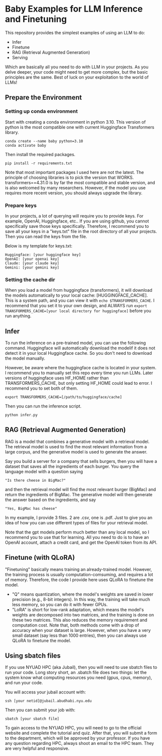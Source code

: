 # Baby Examples for LLM Inference and Finetuning

This repository provides the simplest examples of using an LLM to do:
- Infer
- Finetune
- RAG (Retrieval Augmented Generation)
- Serving

Which are basically all you need to do with LLM in your projects. As you delve deeper, your code might need to get more complex, but the basic principles are the same. Best of luck on your exploitation to the world of LLMs!

## Prepare the Environment

### Setting up conda environment
Start with creating a conda environment in python 3.10. This version of python is the most compatible one with current Huggingface Transformers library. 

```
conda create --name baby python=3.10
conda activate baby
```

Then install the required packages.
```
pip install -r requirements.txt
```
Note that most important packages I used here are not the latest. The principle of choosing libraries is to pick the version that WORKS. transformers==4.31.0 is by far the most compatible and stable version, and is also welcomed by many researchers. However, if the model you use requires more recent version, you should always upgrade the library.

### Prepare keys
In your projects, a lot of querying will require you to provide keys. For example, OpenAI, Huggingface, etc.. If you are using github, you cannot specifically save those keys specifically. Therefore, I recommend you to save all your keys in a "keys.txt" file in the root directory of all your projects. Then you can read the keys from the file. 

Below is my template for keys.txt:
```
Huggingface: [your huggingface key]
OpenAI: [your openai key]
Claude: [your claude key]
Gemini: [your gemini key]
```

### Setting the cache dir
When you load a model from huggingface (transformers), it will download the models automatically to your local cache: [HUGGINGFACE_CACHE]. This is a system path, and you can view it with `echo $TRANSFORMERS_CACHE`. I recommend that you set it to your own design, and ALWAYS run `export TRANSFORMERS_CACHE=[your local directory for huggingface]` before you run anything.



## Infer
To run the inference on a pre-trained model, you can use the following command. Huggingface will automatically download the modelif it does not detect it in your local Huggingface cache. So you don't need to download the model manually. 

However, be aware where the huggingface cache is located in your system. I recommend you to manually set this repo every time you run LLMs. Later versions of huggingface uses HF_HOME rather than TRANSFORMERS_CACHE, but only setting HF_HOME could lead to error. I recommend you to set both of them.
```
export TRANSFORMERS_CACHE=[/path/to/huggingface/cache]
```

Then you can run the inference script.
```
python infer.py
```

## RAG (Retrieval Augmented Generation)
RAG is a model that combines a generative model with a retrieval model. The retrieval model is used to find the most relevant information from a large corpus, and the generative model is used to generate the answer. 

Say you build a server for a company that sells burgers, then you will have a dataset that saves all the ingredients of each burger. You query the language model with a question saying 
```
"Is there cheese in BigMac?"
```
and then the retrieval model will find the most relevant burger (BigMac) and return the ingredients of BigMac. The generative model will then generate the answer based on the ingredients, and say 
```
"Yes, BigMac has cheese"
```
In my example, I provide 3 files. 2 are .csv, one is .pdf. Just to give you an idea of how you can use different types of files for your retrieval model. 

Note that the gpt models perform much better than any local model, so I recommend you to use that for learning. All you need to do is to have an OpenAI account, attach a credit card, and get the OpenAI token from its API. 


## Finetune (with QLoRA)
"Finetuning" basically means training an already-trained model. However, the training process is usually computation-comsuming, and requires a lot of memory. Therefore, the code I provide here uses QLoRA to finetune the model. 
- "Q" means quantization, where the model's weights are saved in lower precision (e.g., 8-bit integers). In this way, the training will take much less memory, so you can do it with fewer GPUs. 
- "LoRA" is short for low-rank adaptation, which means the model's weights are decomposed into two matrices, and the training is done on these two matrices. This also reduces the memory requirement and computation cost. 
Note that, both methods come with a drop of accuracy when your dataset is large. However, when you have a very small dataset (say less than 1000 entries), then you can always use QLoRA to finetune the model.

## Using sbatch files
If you use NYUAD HPC (aka Jubail), then you will need to use sbatch files to run your code. Long story short, an .sbatch file does two things: let the system know what computing resources you need (gpus, cpus, memory), and run your code. 

You will access your jubail account with:
```
ssh [your netid]@jubail.abudhabi.nyu.edu
```
Then you can submit your job with:
```
sbatch [your sbatch file]
```

To gain access to the NYUAD HPC, you will need to go to the official website and complete the tutorial and quiz. After that, you will submit a form to the department, which will be approved by your professor. If you have any question regarding HPC, always shoot an email to the HPC team. They are very helpful and responsive. 